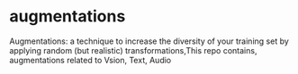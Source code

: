 # augmentations
Augmentations: a technique to increase the diversity of your training set by applying random (but realistic) transformations,This repo contains, augmentations related to Vsion, Text, Audio
